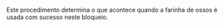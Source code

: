 Este procedimento determina o que acontece quando a farinha de ossos é usada com sucesso neste bloqueio.